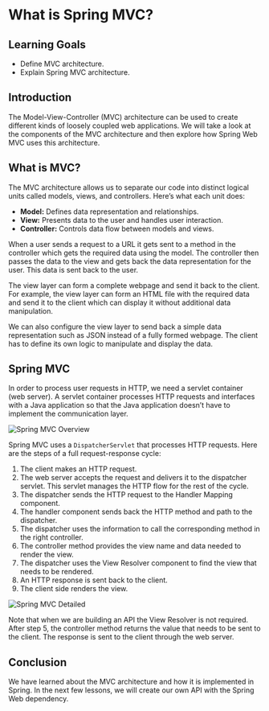 # What is Spring MVC?

## Learning Goals

- Define MVC architecture.
- Explain Spring MVC architecture.

## Introduction

The Model-View-Controller (MVC) architecture can be used to create different
kinds of loosely coupled web applications. We will take a look at the components
of the MVC architecture and then explore how Spring Web MVC uses this
architecture.

## What is MVC?

The MVC architecture allows us to separate our code into distinct logical units
called models, views, and controllers. Here’s what each unit does:

- **Model:** Defines data representation and relationships.
- **View:** Presents data to the user and handles user interaction.
- **Controller:** Controls data flow between models and views.

When a user sends a request to a URL it gets sent to a method in the controller
which gets the required data using the model. The controller then passes the
data to the view and gets back the data representation for the user. This data
is sent back to the user.

The view layer can form a complete webpage and send it back to the client. For
example, the view layer can form an HTML file with the required data and send it
to the client which can display it without additional data manipulation.

We can also configure the view layer to send back a simple data representation
such as JSON instead of a fully formed webpage. The client has to define its own
logic to manipulate and display the data.

## Spring MVC

In order to process user requests in HTTP, we need a servlet container (web
server). A servlet container processes HTTP requests and interfaces with a Java
application so that the Java application doesn’t have to implement the
communication layer.

![Spring MVC Overview](https://curriculum-content.s3.amazonaws.com/java-spring-2/spring-mvc-overview.png)

Spring MVC uses a `DispatcherServlet` that processes HTTP requests. Here are the
steps of a full request-response cycle:

1. The client makes an HTTP request.
2. The web server accepts the request and delivers it to the dispatcher servlet.
   This servlet manages the HTTP flow for the rest of the cycle.
3. The dispatcher sends the HTTP request to the Handler Mapping component.
4. The handler component sends back the HTTP method and path to the dispatcher.
5. The dispatcher uses the information to call the corresponding method in the
   right controller.
6. The controller method provides the view name and data needed to render the
   view.
7. The dispatcher uses the View Resolver component to find the view that needs
   to be rendered.
8. An HTTP response is sent back to the client.
9. The client side renders the view.

![Spring MVC Detailed](https://curriculum-content.s3.amazonaws.com/java-spring-2/spring-mvc-detailed.png)

Note that when we are building an API the View Resolver is not required. After
step 5, the controller method returns the value that needs to be sent to the
client. The response is sent to the client through the web server.

## Conclusion

We have learned about the MVC architecture and how it is implemented in Spring.
In the next few lessons, we will create our own API with the Spring Web
dependency.

